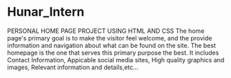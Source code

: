 # Hunar_Intern
PERSONAL HOME PAGE PROJECT USING HTML AND CSS
The home page's primary goal is to make the visitor feel welcome, and the provide information and navigation about what can be found on the site. 
The best homepage is the one that serves this primary purpose the best.
It includes Contact Information, Appicable social media sites, High quality graphics and images, Relevant information and details,etc...
